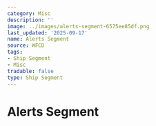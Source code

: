 ```yaml
---
category: Misc
description: ''
image: ../images/alerts-segment-6575ee85df.png
last_updated: '2025-09-17'
name: Alerts Segment
source: WFCD
tags:
- Ship Segment
- Misc
tradable: false
type: Ship Segment
---
```


# Alerts Segment

